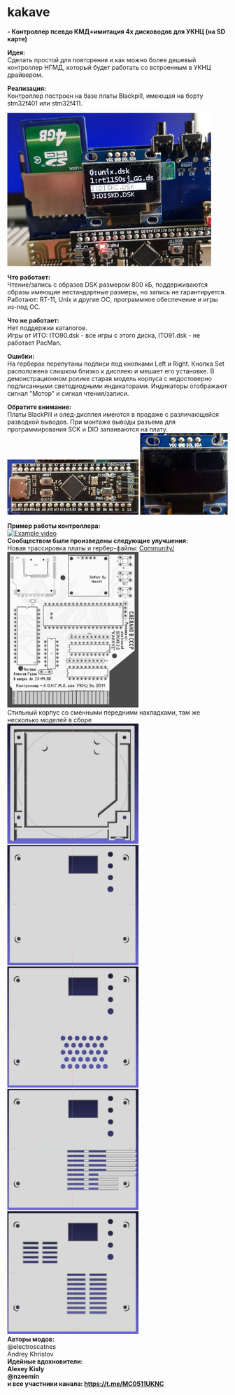 # kakave
<B>- Контроллер псевдо КМД+имитация 4х дисководов для УКНЦ (на SD карте)</B></Br>

<B>Идея:</B></Br>
Сделать простой для повторения и как можно более дешевый контроллер НГМД, который будет работать со встроенным в УКНЦ драйвером.

<B>Реализация:</B></Br>
Контроллер построен на базе платы Blackpill, имеющая на борту stm32f401 или stm32f411.

![alt text](photo/example1.jpeg "Kakave")

<B>Что работает:</B></Br>
Чтение/запись с образов DSK размером 800 кБ, поддерживаются образы имеющие нестандартные размеры, но запись не гарантируется.
Работают: RT-11, Unix и другие ОС, программное обеспечение и игры из-под ОС.

<B>Что не работает:</B></Br>
Нет поддержки каталогов.</Br>
Игры от ИТО: ITO90.dsk - все игры с этого диска, ITO91.dsk - не работает PacMan.

<B>Ошибки:</B></Br>
На герберах перепутаны подписи под кнопками Left и Right. Кнопка Set расположена слишком близко к дисплею и мешает его установке.
В демонстрационном ролике старая модель корпуса с недостоверно подписанными светодиодными индикаторами. Индикаторы отображают сигнал "Мотор" и сигнал чтения/записи.

<B>Обратите внимание:</B></Br>
Платы BlackPill и олед-дисплея имеются в продаже с различающейся разводкой выводов.
При монтаже выводы разъема для программирования SCK и DIO запаиваются на плату.</Br>
<img src="photo/blackpill.jpg" alt="blackpill" width="300"/>
<img src="photo/oled.jpeg" alt="blackpill" width="200"/>

<B>Пример работы контроллера:</B></Br>
[![Example video](https://img.youtube.com/vi/BQEt_0jdZwQ/0.jpg)](https://youtu.be/BQEt_0jdZwQ "Example video")
</Br>
<B>Сообществом были произведены следующие улучшения:</B></Br>
Новая трассировка платы и гербер-файлы: <a href="Community/Gerber_new/">Community/</a></Br>
<img src="Community/photo/2.0_top.jpg" alt="внешний вид платы" width="300"/></Br>
Стильный корпус со сменными передними накладками, там же несколько моделей в сборе</Br>
<img src="Community/photo/001.jpg" alt="1" width="300"/></Br>
<img src="Community/photo/002.jpg" alt="1" width="300"/></Br>
<img src="Community/photo/003.jpg" alt="1" width="300"/></Br>
<img src="Community/photo/004.jpg" alt="1" width="300"/></Br>
<img src="Community/photo/005.jpg" alt="1" width="300"/></Br>
<B>Авторы модов:</B></Br>
@electroscatnes</Br>
Andrey Khristov</Br>
<B>Идейные вдохновители:<B></Br>
Alexey Kisly</Br>
@nzeemin</Br>
и все участники канала: <a href="https://t.me/MC0511UKNC">https://t.me/MC0511UKNC</a>


